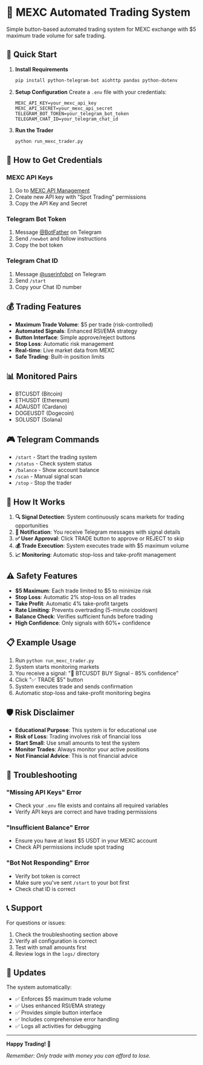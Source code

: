 # 🤖 MEXC Automated Trading System

Simple button-based automated trading system for MEXC exchange with $5 maximum trade volume for safe trading.

## 🚀 Quick Start

1. **Install Requirements**
   ```bash
   pip install python-telegram-bot aiohttp pandas python-dotenv
   ```

2. **Setup Configuration**
   Create a `.env` file with your credentials:
   ```
   MEXC_API_KEY=your_mexc_api_key
   MEXC_API_SECRET=your_mexc_api_secret
   TELEGRAM_BOT_TOKEN=your_telegram_bot_token
   TELEGRAM_CHAT_ID=your_telegram_chat_id
   ```

3. **Run the Trader**
   ```bash
   python run_mexc_trader.py
   ```

## 📱 How to Get Credentials

### MEXC API Keys
1. Go to [MEXC API Management](https://mexc.com/user/api)
2. Create new API key with "Spot Trading" permissions
3. Copy the API Key and Secret

### Telegram Bot Token
1. Message [@BotFather](https://t.me/BotFather) on Telegram
2. Send `/newbot` and follow instructions
3. Copy the bot token

### Telegram Chat ID
1. Message [@userinfobot](https://t.me/userinfobot) on Telegram
2. Send `/start`
3. Copy your Chat ID number

## 💰 Trading Features

- **Maximum Trade Volume**: $5 per trade (risk-controlled)
- **Automated Signals**: Enhanced RSI/EMA strategy
- **Button Interface**: Simple approve/reject buttons
- **Stop Loss**: Automatic risk management
- **Real-time**: Live market data from MEXC
- **Safe Trading**: Built-in position limits

## 📊 Monitored Pairs

- BTCUSDT (Bitcoin)
- ETHUSDT (Ethereum)
- ADAUSDT (Cardano)
- DOGEUSDT (Dogecoin)
- SOLUSDT (Solana)

## 🎮 Telegram Commands

- `/start` - Start the trading system
- `/status` - Check system status
- `/balance` - Show account balance
- `/scan` - Manual signal scan
- `/stop` - Stop the trader

## 🔄 How It Works

1. **🔍 Signal Detection**: System continuously scans markets for trading opportunities
2. **📱 Notification**: You receive Telegram messages with signal details
3. **✅ User Approval**: Click TRADE button to approve or REJECT to skip
4. **💰 Trade Execution**: System executes trade with $5 maximum volume
5. **📈 Monitoring**: Automatic stop-loss and take-profit management

## ⚠️ Safety Features

- **$5 Maximum**: Each trade limited to $5 to minimize risk
- **Stop Loss**: Automatic 2% stop-loss on all trades
- **Take Profit**: Automatic 4% take-profit targets
- **Rate Limiting**: Prevents overtrading (5-minute cooldown)
- **Balance Check**: Verifies sufficient funds before trading
- **High Confidence**: Only signals with 60%+ confidence

## 📋 Example Usage

1. Run `python run_mexc_trader.py`
2. System starts monitoring markets
3. You receive a signal: "🚨 BTCUSDT BUY Signal - 85% confidence"
4. Click "✅ TRADE $5" button
5. System executes trade and sends confirmation
6. Automatic stop-loss and take-profit monitoring begins

## 🛡️ Risk Disclaimer

- **Educational Purpose**: This system is for educational use
- **Risk of Loss**: Trading involves risk of financial loss
- **Start Small**: Use small amounts to test the system
- **Monitor Trades**: Always monitor your active positions
- **Not Financial Advice**: This is not financial advice

## 🔧 Troubleshooting

### "Missing API Keys" Error
- Check your `.env` file exists and contains all required variables
- Verify API keys are correct and have trading permissions

### "Insufficient Balance" Error
- Ensure you have at least $5 USDT in your MEXC account
- Check API permissions include spot trading

### "Bot Not Responding" Error
- Verify bot token is correct
- Make sure you've sent `/start` to your bot first
- Check chat ID is correct

## 📞 Support

For questions or issues:
1. Check the troubleshooting section above
2. Verify all configuration is correct
3. Test with small amounts first
4. Review logs in the `logs/` directory

## 🔄 Updates

The system automatically:
- ✅ Enforces $5 maximum trade volume
- ✅ Uses enhanced RSI/EMA strategy
- ✅ Provides simple button interface
- ✅ Includes comprehensive error handling
- ✅ Logs all activities for debugging

---

**Happy Trading! 🚀**

*Remember: Only trade with money you can afford to lose.* 